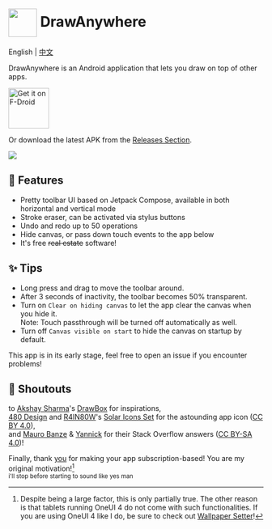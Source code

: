 # <image src="SVG Icon/pen-new-square-original.svg" style="width: 2em; height: 2em; vertical-align: middle;" /> DrawAnywhere

English | [中文](README-zh-CN.md)

DrawAnywhere is an Android application that lets you draw on top of other apps.

[<img src="https://f-droid.org/badge/get-it-on.png"
     alt="Get it on F-Droid"
     height="80">](https://f-droid.org/packages/com.shezik.drawanywhere/)

Or download the latest APK from the [Releases Section](https://github.com/shezik/DrawAnywhere/releases/latest).

![](metadata/en-US/images/featureGraphic.png)

## 🎨 Features
- Pretty toolbar UI based on Jetpack Compose, available in both horizontal and vertical mode
- Stroke eraser, can be activated via stylus buttons
- Undo and redo up to 50 operations
- Hide canvas, or pass down touch events to the app below
- It's free ~~real estate~~ software!

## ✨ Tips
- Long press and drag to move the toolbar around.
- After 3 seconds of inactivity, the toolbar becomes 50% transparent.
- Turn on `Clear on hiding canvas` to let the app clear the canvas when you hide it.<br>
Note: Touch passthrough will be turned off automatically as well.
- Turn off `Canvas visible on start` to hide the canvas on startup by default.

This app is in its early stage, feel free to open an issue if you encounter problems!

## 💌 Shoutouts
to [Akshay Sharma](https://github.com/akshay2211)'s [DrawBox](https://github.com/akshay2211/DrawBox) for inspirations,<br>
[480 Design](https://www.figma.com/@480design) and [R4IN80W](https://www.figma.com/@voidrainbow)'s [Solar Icons Set](https://www.figma.com/community/file/1166831539721848736/solar-icons-set) for the astounding app icon ([CC BY 4.0](SVG%20Icon/LICENSE.md)),<br>
and [Mauro Banze](https://stackoverflow.com/a/66958772) & [Yannick](https://stackoverflow.com/a/65760080) for their Stack Overflow answers ([CC BY-SA 4.0](app/src/main/java/com/shezik/drawanywhere/CustomLifecycleOwner.kt#L3))!

Finally, thank [you](https://play.google.com/store/apps/details?id=com.kts.draw) for making your app subscription-based! You are my original motivation![^1]<br>
<sub>i'll stop before starting to sound like yes man</sub>

[^1]: Despite being a large factor, this is only partially true. The other reason is that tablets running OneUI 4 do not come with such functionalities. If you are using OneUI 4 like I do, be sure to check out [Wallpaper Setter](https://github.com/shezik/WallpaperSetter)!
